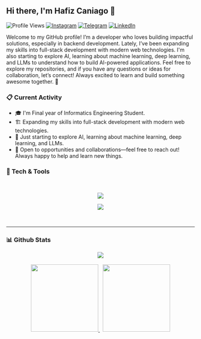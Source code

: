 ## Hi there, I'm Hafiz Caniago 👋
![Profile Views](https://komarev.com/ghpvc/?username=hafizcode02)
[![Instagram](https://img.shields.io/badge/--linkedin?label=Instagram&logo=Instagram&style=social)](https://www.instagram.com/hafizcaniago/)
[![Telegram](https://img.shields.io/badge/--telegram?label=Telegram&logo=Telegram&style=social)](https://t.me/hafizcode02/) 
[![LinkedIn](https://img.shields.io/badge/--linkedin?label=LinkedIn&logo=LinkedIn&style=social)](https://www.linkedin.com/in/hafiz-caniago/) 

Welcome to my GitHub profile! I’m a developer who loves building impactful solutions, especially in backend development. Lately, I’ve been expanding my skills into full-stack development with modern web technologies.
I'm also starting to explore AI, learning about machine learning, deep learning, and LLMs to understand how to build AI-powered applications.
Feel free to explore my repositories, and if you have any questions or ideas for collaboration, let’s connect! Always excited to learn and build something awesome together. 🤗

### 📋 Current Activity
- 🎓 I'm Final year of Informatics Engineering Student.
- 🏗️ Expanding my skills into full-stack development with modern web technologies.
- 🤖 Just starting to explore AI, learning about machine learning, deep learning, and LLMs.
- 📑 Open to opportunities and collaborations—feel free to reach out! Always happy to help and learn new things.

### 🔧 Tech & Tools
<br>
<p align="center">
  <a href="https://skillicons.dev">
    <img src="https://skillicons.dev/icons?i=php,js,python,cpp,cs,laravel,nodejs,express,typescript,flask,tensorflow" />
  </a>
</p>
<p align="center">
  <a href="https://skillicons.dev">
    <img src="https://skillicons.dev/icons?i=arduino,sequelize,bootstrap,mysql,gcp,docker,vscode,visualstudio" />
  </a>
</p>
<br>
<hr>

### 📊 Github Stats
<div align="center">
  <a href="https://github.com/hafizcode02">
    <img src="https://github-readme-streak-stats.herokuapp.com?user=hafizcode02&theme=tokyonight-duo&hide_border=true" />
  </a>
</div>

<br>

<div align="center">
 <a href="https://github.com/hafizcode02">
   <img height="180em" src="https://github-readme-stats-eight-theta.vercel.app/api?username=hafizcode02&show_icons=true&theme=tokyonight&include_all_commits=true&count_private=true"/>
 </a>
 &nbsp;
 <a href="https://github.com/hafizcode02">
   <img height="180em" src="https://github-readme-stats-eight-theta.vercel.app/api/top-langs/?username=hafizcode02&layout=compact&langs_count=8&theme=tokyonight&exclude_repo=laravel-lte-boilerplate"/>
 </a>
</div>
</div>

